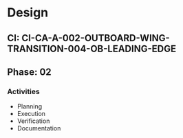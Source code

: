 # Design

## CI: CI-CA-A-002-OUTBOARD-WING-TRANSITION-004-OB-LEADING-EDGE
## Phase: 02

### Activities
- Planning
- Execution
- Verification
- Documentation
